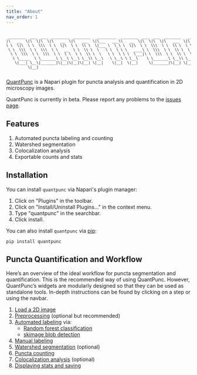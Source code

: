 ```yaml
---
title: "About"
nav_order: 1
---
```


<pre style="font-size: 0.7em; line-height: 1.2;">

 ________  ___  ___  ________  ________   _________  ________  ___  ___  ________   ________     
|\   __  \|\  \|\  \|\   __  \|\   ___  \|\___   ___\\   __  \|\  \|\  \|\   ___  \|\   ____\    
\ \  \|\  \ \  \\\  \ \  \|\  \ \  \\ \  \|___ \  \_\ \  \|\  \ \  \\\  \ \  \\ \  \ \  \___|    
 \ \  \\\  \ \  \\\  \ \   __  \ \  \\ \  \   \ \  \ \ \   ____\ \  \\\  \ \  \\ \  \ \  \       
  \ \  \\\  \ \  \\\  \ \  \ \  \ \  \\ \  \   \ \  \ \ \  \___|\ \  \\\  \ \  \\ \  \ \  \____  
   \ \_____  \ \_______\ \__\ \__\ \__\\ \__\   \ \__\ \ \__\    \ \_______\ \__\\ \__\ \_______\
    \|___| \__\|_______|\|__|\|__|\|__| \|__|    \|__|  \|__|     \|_______|\|__| \|__|\|_______|
          \|__|                                                                                  

</pre>

[QuantPunc] is a Napari plugin for puncta analysis and quantification in 2D microscopy images.

QuantPunc is currently in beta. Please report any problems to the [issues page].


## Features
1. Automated puncta labeling and counting
2. Watershed segmentation
3. Colocalization analysis 
4. Exportable counts and stats


## Installation
You can install `quantpunc` via Napari's plugin manager:

1. Click on "Plugins" in the toolbar.
2. Click on "Install/Uninstall Plugins..." in the context menu.
3. Type "quantpunc" in the searchbar.
4. Click install.

You can also install `quantpunc` via [pip]:

    pip install quantpunc


## Puncta Quantification and Workflow
Here’s an overview of the ideal workflow for puncta segmentation and quantification. This is the recommended way of using QuantPunc. However, QuantPunc’s widgets are modularly designed so that they can be used as standalone tools. In-depth instructions can be found by clicking on a step or using the navbar.

1. [Load a 2D image]
2. [Preprocessing] (optional but recommended)
3. [Automated labeling] via:
    * [Random forest classification] 
    * [skimage blob detection]
4. [Manual labeling]
5. [Watershed segmentation] (optional)
6. [Puncta counting]
7. [Colocalization analysis] (optional)
8. [Displaying stats and saving]


[BSD-3]: http://opensource.org/licenses/BSD-3-Clause
[pip]: https://pypi.org/project/pip/

[QuantPunc]: https://github.com/tehahn/quantpunc
[issues page]: https://github.com/tehahn/quantpunc/issues

[Load a 2D image]: /quantpunc/loading-an-image
[Preprocessing]: /quantpunc/preprocessing
[Automated labeling]: /quantpunc/puncta-labeling/general-usage
[Random forest classification]: /quantpunc/puncta-labeling/rfc
[skimage blob detection]: /quantpunc/puncta-labeling/skimage-blob-detection
[Manual labeling]: /quantpunc/puncta-labeling/manual-labeling
[Watershed segmentation]: /quantpunc/watershed-segmentation
[Puncta counting]: /quantpunc/puncta-counting
[Colocalization analysis]: /quantpunc/colocalization
[Displaying stats and saving]: /quantpunc/saving-your-data